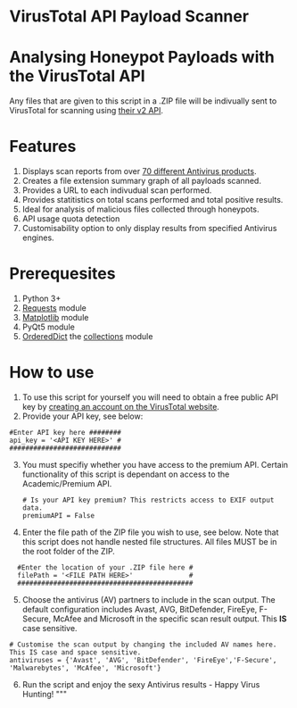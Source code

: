 # VirusTotal API Payload Scanner

# Analysing Honeypot Payloads with the VirusTotal API

Any files that are given to this script in a .ZIP file will be indivually sent to VirusTotal for scanning using [their v2 API](https://developers.virustotal.com/reference).

# Features
1. Displays scan reports from over [70 different Antivirus products](https://support.virustotal.com/hc/en-us/articles/115002146809-Contributors).
2. Creates a file extension summary graph of all payloads scanned.
3. Provides a URL to each indivudual scan performed.
4. Provides statitistics on total scans performed and total positive results.
5. Ideal for analysis of malicious files collected through honeypots.
6. API usage quota detection
7. Customisability option to only display results from specified Antivirus engines.

# Prerequesites
1. Python 3+
2. [Requests](https://requests.readthedocs.io/en/master/) module
3. [Matplotlib](https://matplotlib.org/) module
4. PyQt5 module
5. [OrderedDict](https://docs.python.org/3/library/collections.html#collections.OrderedDict) the [collections](https://docs.python.org/3/library/collections.html) module

# How to use
1. To use this script for yourself you will need to obtain a free public API key by [creating an account on the VirusTotal website](https://www.virustotal.com/gui/join-us).
2. Provide your API key, see below:

  ```
  #Enter API key here ########
  api_key = '<API KEY HERE>' #
  ############################
  ```
3. You must specifiy whether you have access to the premium API. Certain functionality of this script is dependant on access to the Academic/Premium API. 
    ```
    # Is your API key premium? This restricts access to EXIF output data.
    premiumAPI = False
    ```
4. Enter the file path of the ZIP file you wish to use, see below. Note that this script does not handle nested file structures. All files MUST be in the root folder of the ZIP.
```
  #Enter the location of your .ZIP file here #
  filePath = '<FILE PATH HERE>'              #
  ############################################
```
5. Choose the antivirus (AV) partners to include in the scan output. The default configuration includes Avast, AVG, BitDefender, FireEye, F-Secure, McAfee and Microsoft in the specific scan result output. This **IS** case sensitive.
```
# Customise the scan output by changing the included AV names here. This IS case and space sensitive.
antiviruses = {'Avast', 'AVG', 'BitDefender', 'FireEye','F-Secure', 'Malwarebytes', 'McAfee', 'Microsoft'}
```
6. Run the script and enjoy the sexy Antivirus results - Happy Virus Hunting!
"""